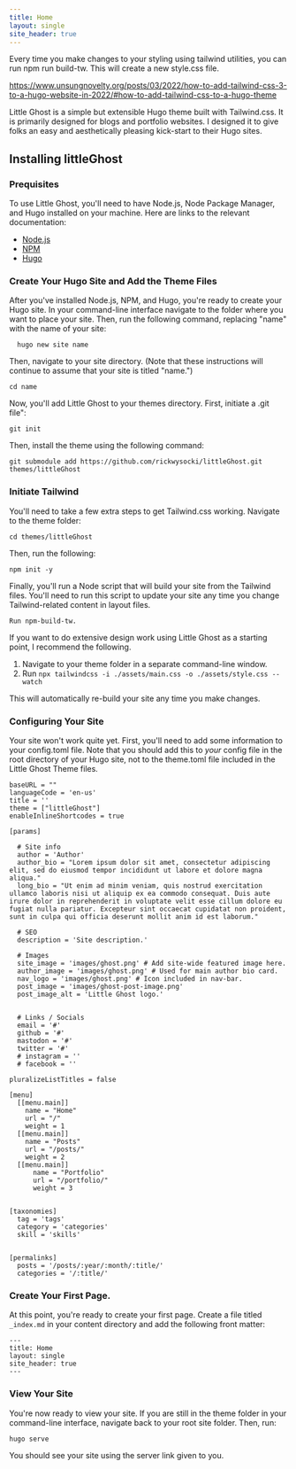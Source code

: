 ```yaml
---
title: Home
layout: single
site_header: true
---
```

Every time you make changes to your styling using tailwind utilities, you can run npm run build-tw. This will create a new style.css file.

https://www.unsungnovelty.org/posts/03/2022/how-to-add-tailwind-css-3-to-a-hugo-website-in-2022/#how-to-add-tailwind-css-to-a-hugo-theme

Little Ghost is a simple but extensible Hugo theme built with Tailwind.css. It is primarily designed for blogs and portfolio websites. I designed it to give folks an easy and aesthetically pleasing kick-start to their Hugo sites.

## Installing littleGhost

### Prequisites

To use Little Ghost, you'll need to have Node.js, Node Package Manager, and Hugo installed on your machine. Here are links to the relevant documentation:
- [Node.js](https://nodejs.org/en)
- [NPM](https://docs.npmjs.com/downloading-and-installing-node-js-and-npm)
- [Hugo](https://gohugo.io/installation/)

### Create Your Hugo Site and Add the Theme Files

After you've installed Node.js, NPM, and Hugo, you're ready to create your Hugo site. In your command-line interface navigate to the folder where you want to place your site. Then, run the following command, replacing "name" with the name of your site:

```
  hugo new site name
```

Then, navigate to your site directory. (Note that these instructions will continue to assume that your site is titled "name.")

```
cd name
```

Now, you'll add Little Ghost to your themes directory. First, initiate a .git file":

```
git init
```

Then, install the theme using the following command:

```
git submodule add https://github.com/rickwysocki/littleGhost.git themes/littleGhost
```

### Initiate Tailwind

You'll need to take a few extra steps to get Tailwind.css working. Navigate to the theme folder:

```
cd themes/littleGhost
```

Then, run the following:

```
npm init -y
```

Finally, you'll run a Node script that will build your site from the Tailwind files. You'll need to run this script to update your site any time you change Tailwind-related content in layout files.

```
Run npm-build-tw.
```

If you want to do extensive design work using Little Ghost as a starting point, I recommend the following.

1. Navigate to your theme folder in a separate command-line window.
2. Run `npx tailwindcss -i ./assets/main.css -o ./assets/style.css --watch`

This will automatically re-build your site any time you make changes.

### Configuring Your Site

Your site won't work quite yet. First, you'll need to add some information to your config.toml file. Note that you should add this to _your_ config file in the root directory of your Hugo site, not to the theme.toml file included in the Little Ghost Theme files.

```
baseURL = ""
languageCode = 'en-us'
title = ''
theme = ["littleGhost"]
enableInlineShortcodes = true

[params]

  # Site info
  author = 'Author'
  author_bio = "Lorem ipsum dolor sit amet, consectetur adipiscing elit, sed do eiusmod tempor incididunt ut labore et dolore magna aliqua."
  long_bio = "Ut enim ad minim veniam, quis nostrud exercitation ullamco laboris nisi ut aliquip ex ea commodo consequat. Duis aute irure dolor in reprehenderit in voluptate velit esse cillum dolore eu fugiat nulla pariatur. Excepteur sint occaecat cupidatat non proident, sunt in culpa qui officia deserunt mollit anim id est laborum."

  # SEO
  description = 'Site description.'

  # Images
  site_image = 'images/ghost.png' # Add site-wide featured image here.
  author_image = 'images/ghost.png' # Used for main author bio card.
  nav_logo = 'images/ghost.png' # Icon included in nav-bar.
  post_image = 'images/ghost-post-image.png'
  post_image_alt = 'Little Ghost logo.'


  # Links / Socials
  email = '#'
  github = '#'
  mastodon = '#'
  twitter = '#'
  # instagram = ''
  # facebook = ''

pluralizeListTitles = false

[menu]
  [[menu.main]]
    name = "Home"
    url = "/"
    weight = 1
  [[menu.main]]
    name = "Posts"
    url = "/posts/"
    weight = 2
  [[menu.main]]
      name = "Portfolio"
      url = "/portfolio/"
      weight = 3


[taxonomies]
  tag = 'tags'
  category = 'categories'
  skill = 'skills'


[permalinks]
  posts = '/posts/:year/:month/:title/'
  categories = '/:title/'
```

### Create Your First Page.

At this point, you're ready to create your first page. Create a file titled `_index.md` in your content directory and add the following front matter:

```
---
title: Home
layout: single
site_header: true
---
```

### View Your Site

You're now ready to view your site. If you are still in the theme folder in your command-line interface, navigate back to your root site folder. Then, run:

```
hugo serve
```

You should see your site using the server link given to you.
